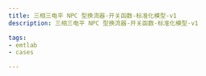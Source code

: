 ```yaml
---
title: 三相三电平 NPC 型换流器-开关函数-标准化模型-v1
description: 三相三电平 NPC 型换流器-开关函数-标准化模型-v1

tags:
- emtlab
- cases

---
```


<!-- import DocCardList from '@theme/DocCardList';

<DocCardList /> -->